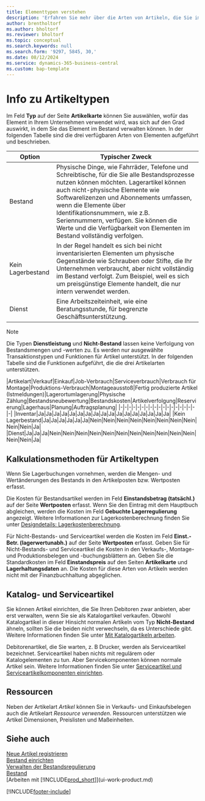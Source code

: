 ```yaml
---
title: Elementtypen verstehen
description: 'Erfahren Sie mehr über die Arten von Artikeln, die Sie im Bestand verwalten können, und deren Auswirkungen. Sie können die Bestandsbewertung eines Artikels mit der Lagerabgangsmethode „FIFO“ oder „Durchschnitt“ anpassen, wenn sich die Artikelkosten aus anderen Gründen als Transaktionen ändern.'
author: brentholtorf
ms.author: bholtorf
ms.reviewer: bholtorf
ms.topic: conceptual
ms.search.keywords: null
ms.search.form: '9297, 5845, 30,'
ms.date: 08/12/2024
ms.service: dynamics-365-business-central
ms.custom: bap-template
---
```

# <a name="about-item-types"></a>Info zu Artikeltypen

Im Feld **Typ** auf der Seite **Artikelkarte** können Sie auswählen, wofür das Element in Ihrem Unternehmen verwendet wird, was sich auf den Grad auswirkt, in dem Sie das Element im Bestand verwalten können. In der folgenden Tabelle sind die drei verfügbaren Arten von Elementen aufgeführt und beschrieben.

|Option|Typischer Zweck|
|------|-----------|
|Bestand|Physische Dinge, wie Fahrräder, Telefone und Schreibtische, für die Sie alle Bestandsprozesse nutzen können möchten. Lagerartikel können auch nicht-physische Elemente wie Softwarelizenzen und Abonnements umfassen, wenn die Elemente über Identifikationsnummern, wie z.B. Seriennummern, verfügen. Sie können die Werte und die Verfügbarkeit von Elementen im Bestand vollständig verfolgen.|
|Kein Lagerbestand|In der Regel handelt es sich bei nicht inventarisierten Elementen um physische Gegenstände wie Schrauben oder Stifte, die Ihr Unternehmen verbraucht, aber nicht vollständig im Bestand verfolgt. Zum Beispiel, weil es sich um preisgünstige Elemente handelt, die nur intern verwendet werden.|
|Dienst|Eine Arbeitszeiteinheit, wie eine Beratungsstunde, für begrenzte Geschäftsunterstützung.|

> [!NOTE]
> Die Typen **Dienstleistung** und **Nicht-Bestand** lassen keine Verfolgung von Bestandsmengen und -werten zu. Es werden nur ausgewählte Transaktionstypen und Funktionen für Artikel unterstützt. In der folgenden Tabelle sind die Funktionen aufgeführt, die die drei Artikelarten unterstützen.

|Artikelart|Verkauf|Einkauf|Job-Verbrauch|Serviceverbrauch|Verbrauch für Montage|Produktions-Verbrauch|Montageausstoß|Fertig produzierte Artikel (Istmeldungen)|Lagerortumlagerung|Physische Zählung|Bestandsneubewertung|Bestandskosten|Artikelverfolgung|Reservierung|Lagerhaus|Planung|Auftragsplanung|
|-|-|-|-|-|-|-|-|-|-|-|-|-|-|-|-|-|-|-|
|Inventar|Ja|Ja|Ja|Ja|Ja|Ja|Ja|Ja|Ja|Ja|Ja|Ja|Ja|Ja|Ja|Ja|Ja|
|Kein Lagerbestand|Ja|Ja|Ja|Ja|Ja|Ja|Nein|Nein|Nein|Nein|Nein|Nein|Nein|Nein|Nein|Nein|Ja|
|Dienst|Ja|Ja|Ja|Nein|Nein|Nein|Nein|Nein|Nein|Nein|Nein|Nein|Nein|Nein|Nein|Nein|Ja|

## <a name="costing-methods-for-types-of-items"></a>Kalkulationsmethoden für Artikeltypen

Wenn Sie Lagerbuchungen vornehmen, werden die Mengen- und Wertänderungen des Bestands in den Artikelposten bzw. Wertposten erfasst.

Die Kosten für Bestandsartikel werden im Feld **Einstandsbetrag (tatsächl.)** auf der Seite **Wertposten** erfasst. Wenn Sie den Eintrag mit dem Hauptbuch abgleichen, werden die Kosten im Feld **Gebuchte Lagerregulierung** angezeigt. Weitere Informationen zur Lagerkostenberechnung finden Sie unter [Designdetails: Lagerkostenberechnung](design-details-inventory-costing.md).

Für Nicht-Bestands- und Serviceartikel werden die Kosten im Feld **Einst.-Betr. (lagerwertunabh.)** auf der Seite **Wertposten** erfasst. Geben Sie für Nicht-Bestands- und Serviceartikel die Kosten in den Verkaufs-, Montage- und Produktionsbelegen und -buchungsblättern an. Geben Sie die Standardkosten im Feld **Einstandspreis** auf den Seiten **Artikelkarte** und **Lagerhaltungsdaten** an. Die Kosten für diese Arten von Artikeln werden nicht mit der Finanzbuchhaltung abgeglichen.

## <a name="catalog-and-service-items"></a>Katalog- und Serviceartikel

Sie können Artikel einrichten, die Sie Ihren Debitoren zwar anbieten, aber erst verwalten, wenn Sie sie als Katalogartikel verkaufen. Obwohl Katalogartikel in dieser Hinsicht normalen Artikeln vom Typ **Nicht-Bestand** ähneln, sollten Sie die beiden nicht verwechseln, da es Unterschiede gibt. Weitere Informationen finden Sie unter [Mit Katalogartikeln arbeiten](inventory-how-work-nonstock-items.md).

Debitorenartikel, die Sie warten, z. B Drucker, werden als Serviceartikel bezeichnet. Serviceartikel haben nichts mit regulärem oder Katalogelementen zu tun. Aber Servicekomponenten können normale Artikel sein. Weitere Informationen finden Sie unter [Serviceartikel und Serviceartikelkomponenten einrichten](service-how-setup-service-items.md).

## <a name="resources"></a>Ressourcen

Neben der Artikelart  *Artikel* können Sie in Verkaufs- und Einkaufsbelegen auch die Artikelart  *Ressource verwenden*. Ressourcen unterstützen wie Artikel Dimensionen, Preislisten und Maßeinheiten. <!--With introduction of types *Service* and *Non-Inventory* we do not have any intention to add any extra capabilities for type Resource in purchase and sales processes. We recommend using items of applicable type instead. Resources will continue get new functionality to track the time and effort that is involved with performing and providing services and will stay important part of project and service management. Because many partner solutions use resources, we do not plan to deprecate them in the sales or purchase documents.-->

## <a name="see-also"></a>Siehe auch

[Neue Artikel registrieren](inventory-how-register-new-items.md)  
[Bestand einrichten](inventory-setup-inventory.md)  
[Verwalten der Bestandsregulierung](finance-manage-inventory-costs.md)  
[Bestand](inventory-manage-inventory.md)  
[Arbeiten mit [!INCLUDE[prod_short](includes/prod_short.md)]](ui-work-product.md)

[!INCLUDE[footer-include](includes/footer-banner.md)]
